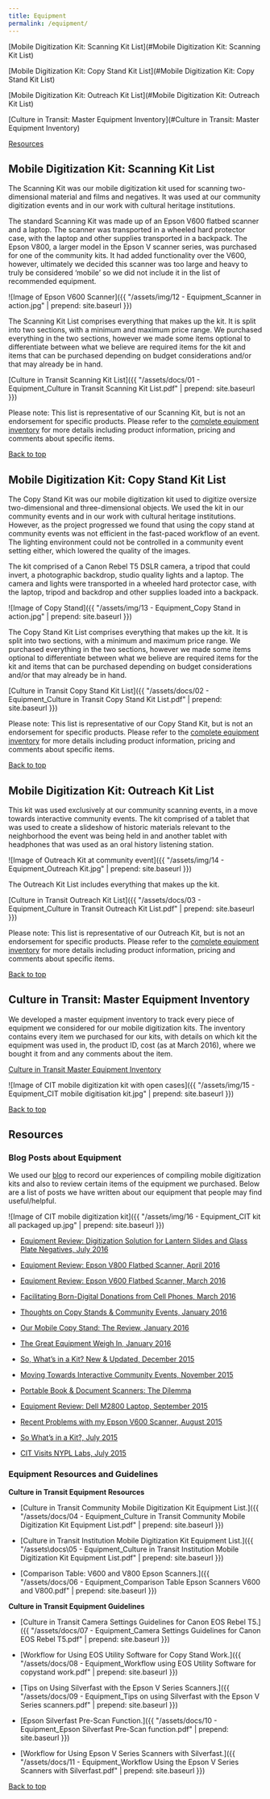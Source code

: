 ```yaml
---
title: Equipment
permalink: /equipment/
---
```



<a name="top"></a>

[Mobile Digitization Kit: Scanning Kit List](#Mobile Digitization Kit: Scanning Kit List)

[Mobile Digitization Kit: Copy Stand Kit List](#Mobile Digitization Kit: Copy Stand Kit List)

[Mobile Digitization Kit: Outreach Kit List](#Mobile Digitization Kit: Outreach Kit List)

[Culture in Transit: Master Equipment Inventory](#Culture in Transit: Master Equipment Inventory)

[Resources](#Resources)




## <a class="anchor" name="Mobile Digitization Kit: Scanning Kit List"></a>Mobile Digitization Kit: Scanning Kit List
The Scanning Kit was our mobile digitization kit used for scanning two-dimensional material and films and negatives. It was used at our community digitization events and in our work with cultural heritage institutions.


The standard Scanning Kit was made up of an Epson V600 flatbed scanner and a laptop. The scanner was transported in a wheeled hard protector case, with the laptop and other supplies transported in a backpack. The Epson V800, a larger model in the Epson V scanner series, was purchased for one of the community kits. It had added functionality over the V600, however, ultimately we decided this scanner was too large and heavy to truly be considered ‘mobile’ so we did not include it in the list of recommended equipment.


![Image of Epson V600 Scanner]({{ "/assets/img/12 - Equipment_Scanner in action.jpg" | prepend: site.baseurl }})


The Scanning Kit List comprises everything that makes up the kit. It is split into two sections, with a minimum and maximum price range. We purchased everything in the two sections, however we made some items optional to differentiate between what we believe are required items for the kit and items that can be purchased depending on budget considerations and/or that may already be in hand.


[Culture in Transit Scanning Kit List]({{ "/assets/docs/01 - Equipment_Culture in Transit Scanning Kit List.pdf" | prepend: site.baseurl }})


Please note: This list is representative of our Scanning Kit, but is not an endorsement for specific products. Please refer to the [complete equipment inventory](https://docs.google.com/spreadsheets/d/1ASXu0ps3BrqrjYUC8LhvxPvBK6h6OCs9qLuDLNxKu0c/edit?usp=sharing) for more details including product information, pricing and comments about specific items.



[Back to top](#top)




## <a class="anchor" name="Mobile Digitization Kit: Copy Stand Kit List"></a>Mobile Digitization Kit: Copy Stand Kit List
The Copy Stand Kit was our mobile digitization kit used to digitize oversize two-dimensional and three-dimensional objects. We used the kit in our community events and in our work with cultural heritage institutions. However, as the project progressed we found that using the copy stand at community events was not efficient in the fast-paced workflow of an event. The lighting environment could not be controlled in a community event setting either, which lowered the quality of the images.


The kit comprised of a Canon Rebel T5 DSLR camera, a tripod that could invert, a photographic backdrop, studio quality lights and a laptop. The camera and lights were transported in a wheeled hard protector case, with the laptop, tripod and backdrop and other supplies loaded into a backpack.


![Image of Copy Stand]({{ "/assets/img/13 - Equipment_Copy Stand in action.jpg" | prepend: site.baseurl }})


The Copy Stand Kit List comprises everything that makes up the kit. It is split into two sections, with a minimum and maximum price range. We purchased everything in the two sections, however we made some items optional to differentiate between what we believe are required items for the kit and items that can be purchased depending on budget considerations and/or that may already be in hand.


[Culture in Transit Copy Stand Kit List]({{ "/assets/docs/02 - Equipment_Culture in Transit Copy Stand Kit List.pdf" | prepend: site.baseurl }})


Please note: This list is representative of our Copy Stand Kit, but is not an endorsement for specific products. Please refer to the [complete equipment inventory](https://docs.google.com/spreadsheets/d/1ASXu0ps3BrqrjYUC8LhvxPvBK6h6OCs9qLuDLNxKu0c/edit?usp=sharing) for more details including product information, pricing and comments about specific items.



[Back to top](#top)




## <a class="anchor" name="Mobile Digitization Kit: Outreach Kit List"></a>Mobile Digitization Kit: Outreach Kit List
This kit was used exclusively at our community scanning events, in a move towards interactive community events. The kit comprised of a tablet that was used to create a slideshow of historic materials relevant to the neighborhood the event was being held in and another tablet with headphones that was used as an oral history listening station.


![Image of Outreach Kit at community event]({{ "/assets/img/14 - Equipment_Outreach Kit.jpg" | prepend: site.baseurl }})


The Outreach Kit List includes everything that makes up the kit.


[Culture in Transit Outreach Kit List]({{ "/assets/docs/03 - Equipment_Culture in Transit Outreach Kit List.pdf" | prepend: site.baseurl }})


Please note: This list is representative of our Outreach Kit, but is not an endorsement for specific products. Please refer to the [complete equipment inventory](https://docs.google.com/spreadsheets/d/1ASXu0ps3BrqrjYUC8LhvxPvBK6h6OCs9qLuDLNxKu0c/edit?usp=sharing) for more details including product information, pricing and comments about specific items.



[Back to top](#top)




## <a class="anchor" name="Culture in Transit: Master Equipment Inventory"></a>Culture in Transit: Master Equipment Inventory
We developed a master equipment inventory to track every piece of equipment we considered for our mobile digitization kits. The inventory contains every item we purchased for our kits, with details on which kit the equipment was used in, the product ID, cost (as at March 2016), where we bought it from and any comments about the item.


[Culture in Transit Master Equipment Inventory](https://docs.google.com/spreadsheets/d/1ASXu0ps3BrqrjYUC8LhvxPvBK6h6OCs9qLuDLNxKu0c/edit?usp=sharing)


![Image of CIT mobile digitization kit with open cases]({{ "/assets/img/15 - Equipment_CIT mobile digitisation kit.jpg" | prepend: site.baseurl }})



[Back to top](#top)




## <a class="anchor" name="Resources"></a>Resources



### Blog Posts about Equipment

We used our [blog](http://www.mnylc.org/cit/) to record our experiences of compiling mobile digitization kits and also to review certain items of the equipment we purchased. Below are a list of posts we have written about our equipment that people may find useful/helpful.



![Image of CIT mobile digitization kit]({{ "/assets/img/16 - Equipment_CIT kit all packaged up.jpg" | prepend: site.baseurl }})



- [Equipment Review: Digitization Solution for Lantern Slides and Glass Plate Negatives, July 2016](http://www.mnylc.org/cit/?p=829)

- [Equipment Review: Epson V800 Flatbed Scanner, April 2016](http://www.mnylc.org/cit/?p=776)

- [Equipment Review: Epson V600 Flatbed Scanner, March 2016](http://www.mnylc.org/cit/?p=759)

- [Facilitating Born-Digital Donations from Cell Phones, March 2016](http://www.mnylc.org/cit/?p=703)

- [Thoughts on Copy Stands & Community Events, January 2016](http://www.mnylc.org/cit/?p=610)

- [Our Mobile Copy Stand: The Review, January 2016](http://www.mnylc.org/cit/?p=599)

- [The Great Equipment Weigh In, January 2016](http://www.mnylc.org/cit/?p=568)

- [So, What’s in a Kit? New & Updated, December 2015](http://www.mnylc.org/cit/?p=511)

- [Moving Towards Interactive Community Events, November 2015](http://www.mnylc.org/cit/?p=478)

- [Portable Book & Document Scanners: The Dilemma](http://www.mnylc.org/cit/?p=388)

- [Equipment Review: Dell M2800 Laptop, September 2015](http://www.mnylc.org/cit/?p=300)

- [Recent Problems with my Epson V600 Scanner, August 2015](http://www.mnylc.org/cit/?p=242)

- [So What’s in a Kit?, July 2015](http://www.mnylc.org/cit/?p=185)

- [CIT Visits NYPL Labs, July 2015](http://www.mnylc.org/cit/?p=164)




### Equipment Resources and Guidelines


**Culture in Transit Equipment Resources**


- [Culture in Transit Community Mobile Digitization Kit Equipment List.]({{ "/assets/docs/04 - Equipment_Culture in Transit Community Mobile Digitization Kit Equipment List.pdf" | prepend: site.baseurl }})

- [Culture in Transit Institution Mobile Digitization Kit Equipment List.]({{ "/assets\docs\05 - Equipment_Culture in Transit Institution Mobile Digitization Kit Equipment List.pdf" | prepend: site.baseurl }})

- [Comparison Table: V600 and V800 Epson Scanners.]({{ "/assets/docs/06 - Equipment_Comparison Table Epson Scanners V600 and V800.pdf" | prepend: site.baseurl }})




**Culture in Transit Equipment Guidelines**


- [Culture in Transit Camera Settings Guidelines for Canon EOS Rebel T5.]({{ "/assets/docs/07 - Equipment_Camera Settings Guidelines for Canon EOS Rebel T5.pdf" | prepend: site.baseurl }})

- [Workflow for Using EOS Utility Software for Copy Stand Work.]({{ "/assets/docs/08 - Equipment_Workflow using EOS Utility Software for copystand work.pdf" | prepend: site.baseurl }})

- [Tips on Using Silverfast with the Epson V Series Scanners.]({{ "/assets/docs/09 - Equipment_Tips on using Silverfast with the Epson V Series scanners.pdf" | prepend: site.baseurl }})

- [Epson Silverfast Pre-Scan Function.]({{ "/assets/docs/10 - Equipment_Epson Silverfast Pre-Scan function.pdf" | prepend: site.baseurl }})

- [Workflow for Using Epson V Series Scanners with Silverfast.]({{ "/assets/docs/11 - Equipment_Workflow Using the Epson V Series Scanners with Silverfast.pdf" | prepend: site.baseurl }})




[Back to top](#top)
